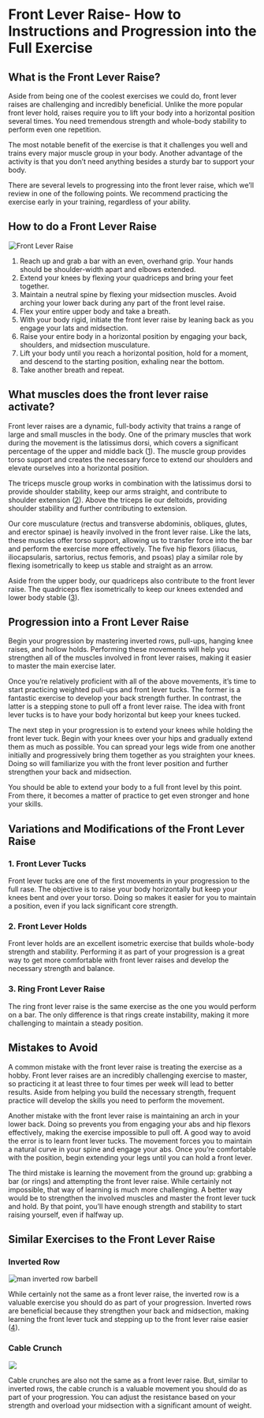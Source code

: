 # Front Lever Raise- How to Instructions and Progression into the Full Exercise

## What is the Front Lever Raise?

Aside from being one of the coolest exercises we could do, front lever raises are challenging and incredibly beneficial. Unlike the more popular front lever hold, raises require you to lift your body into a horizontal position several times. You need tremendous strength and whole-body stability to perform even one repetition.

The most notable benefit of the exercise is that it challenges you well and trains every major muscle group in your body. Another advantage of the activity is that you don’t need anything besides a sturdy bar to support your body.

There are several levels to progressing into the front lever raise, which we’ll review in one of the following points. We recommend practicing the exercise early in your training, regardless of your ability.

## How to do a Front Lever Raise 

![Front Lever Raise](data:image/gif;base64,R0lGODlhAQABAAAAACH5BAEKAAEALAAAAAABAAEAAAICTAEAOw==)![Front Lever Raise](https://www.hevyapp.com/wp-content/uploads/Front-Lever-Raise.png)

  1. Reach up and grab a bar with an even, overhand grip. Your hands should be shoulder-width apart and elbows extended.
  2. Extend your knees by flexing your quadriceps and bring your feet together.
  3. Maintain a neutral spine by flexing your midsection muscles. Avoid arching your lower back during any part of the front level raise.
  4. Flex your entire upper body and take a breath.
  5. With your body rigid, initiate the front lever raise by leaning back as you engage your lats and midsection. 
  6. Raise your entire body in a horizontal position by engaging your back, shoulders, and midsection musculature.
  7. Lift your body until you reach a horizontal position, hold for a moment, and descend to the starting position, exhaling near the bottom.
  8. Take another breath and repeat.

## What muscles does the front lever raise activate?

Front lever raises are a dynamic, full-body activity that trains a range of large and small muscles in the body. One of the primary muscles that work during the movement is the latissimus dorsi, which covers a significant percentage of the upper and middle back ([1](https://www.ncbi.nlm.nih.gov/books/NBK448120/)). The muscle group provides torso support and creates the necessary force to extend our shoulders and elevate ourselves into a horizontal position.

The triceps muscle group works in combination with the latissimus dorsi to provide shoulder stability, keep our arms straight, and contribute to shoulder extension ([2](https://www.ncbi.nlm.nih.gov/books/NBK536996/)). Above the triceps lie our deltoids, providing shoulder stability and further contributing to extension.

Our core musculature (rectus and transverse abdominis, obliques, glutes, and erector spinae) is heavily involved in the front lever raise. Like the lats, these muscles offer torso support, allowing us to transfer force into the bar and perform the exercise more effectively. The five hip flexors (iliacus, iliocapsularis, sartorius, rectus femoris, and psoas) play a similar role by flexing isometrically to keep us stable and straight as an arrow.

Aside from the upper body, our quadriceps also contribute to the front lever raise. Тhe quadriceps flex isometrically to keep our knees extended and lower body stable ([3](https://www.ncbi.nlm.nih.gov/books/NBK513334/)).

## Progression into a Front Lever Raise

Begin your progression by mastering inverted rows, pull-ups, hanging knee raises, and hollow holds. Performing these movements will help you strengthen all of the muscles involved in front lever raises, making it easier to master the main exercise later. 

Once you’re relatively proficient with all of the above movements, it’s time to start practicing weighted pull-ups and front lever tucks. The former is a fantastic exercise to develop your back strength further. In contrast, the latter is a stepping stone to pull off a front lever raise. The idea with front lever tucks is to have your body horizontal but keep your knees tucked. 

The next step in your progression is to extend your knees while holding the front lever tuck. Begin with your knees over your hips and gradually extend them as much as possible. You can spread your legs wide from one another initially and progressively bring them together as you straighten your knees. Doing so will familiarize you with the front lever position and further strengthen your back and midsection.

You should be able to extend your body to a full front level by this point. From there, it becomes a matter of practice to get even stronger and hone your skills.

## Variations and Modifications of the Front Lever Raise

### 1\. Front Lever Tucks

Front lever tucks are one of the first movements in your progression to the full rase. The objective is to raise your body horizontally but keep your knees bent and over your torso. Doing so makes it easier for you to maintain a position, even if you lack significant core strength.

### 2\. Front Lever Holds

Front lever holds are an excellent isometric exercise that builds whole-body strength and stability. Performing it as part of your progression is a great way to get more comfortable with front lever raises and develop the necessary strength and balance.

### 3\. Ring Front Lever Raise

The ring front lever raise is the same exercise as the one you would perform on a bar. The only difference is that rings create instability, making it more challenging to maintain a steady position.

## Mistakes to Avoid

A common mistake with the front lever raise is treating the exercise as a hobby. Front lever raises are an incredibly challenging exercise to master, so practicing it at least three to four times per week will lead to better results. Aside from helping you build the necessary strength, frequent practice will develop the skills you need to perform the movement.

Another mistake with the front lever raise is maintaining an arch in your lower back. Doing so prevents you from engaging your abs and hip flexors effectively, making the exercise impossible to pull off. A good way to avoid the error is to learn front lever tucks. The movement forces you to maintain a natural curve in your spine and engage your abs. Once you’re comfortable with the position, begin extending your legs until you can hold a front lever.

The third mistake is learning the movement from the ground up: grabbing a bar (or rings) and attempting the front lever raise. While certainly not impossible, that way of learning is much more challenging. A better way would be to strengthen the involved muscles and master the front lever tuck and hold. By that point, you’ll have enough strength and stability to start raising yourself, even if halfway up.

## Similar Exercises to the Front Lever Raise

### Inverted Row

![man inverted row barbell](data:image/gif;base64,R0lGODlhAQABAAAAACH5BAEKAAEALAAAAAABAAEAAAICTAEAOw==)![man inverted row barbell](https://www.hevyapp.com/wp-content/uploads/DSC04217-1024x626.jpg)

While certainly not the same as a front lever raise, the inverted row is a valuable exercise you should do as part of your progression. Inverted rows are beneficial because they strengthen your back and midsection, making learning the front lever tuck and stepping up to the front lever raise easier ([4](https://pubmed.ncbi.nlm.nih.gov/19197209/)).

### Cable Crunch

![](data:image/gif;base64,R0lGODlhAQABAAAAACH5BAEKAAEALAAAAAABAAEAAAICTAEAOw==)![](https://www.hevyapp.com/wp-content/uploads/01751201-Cable-Kneeling-Crunch_Waist.jpg)

Cable crunches are also not the same as a front lever raise. But, similar to inverted rows, the cable crunch is a valuable movement you should do as part of your progression. You can adjust the resistance based on your strength and overload your midsection with a significant amount of weight.